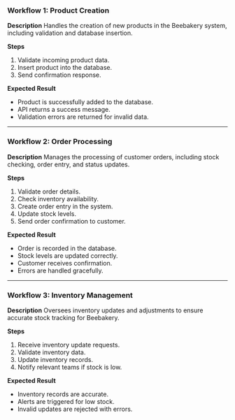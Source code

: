 ### Workflow 1: Product Creation

**Description**
Handles the creation of new products in the Beebakery system, including validation and database insertion.

**Steps**
1. Validate incoming product data.
2. Insert product into the database.
3. Send confirmation response.

**Expected Result**
- Product is successfully added to the database.
- API returns a success message.
- Validation errors are returned for invalid data.

---

### Workflow 2: Order Processing

**Description**
Manages the processing of customer orders, including stock checking, order entry, and status updates.

**Steps**
1. Validate order details.
2. Check inventory availability.
3. Create order entry in the system.
4. Update stock levels.
5. Send order confirmation to customer.

**Expected Result**
- Order is recorded in the database.
- Stock levels are updated correctly.
- Customer receives confirmation.
- Errors are handled gracefully.

---

### Workflow 3: Inventory Management

**Description**
Oversees inventory updates and adjustments to ensure accurate stock tracking for Beebakery.

**Steps**
1. Receive inventory update requests.
2. Validate inventory data.
3. Update inventory records.
4. Notify relevant teams if stock is low.

**Expected Result**
- Inventory records are accurate.
- Alerts are triggered for low stock.
- Invalid updates are rejected with errors.
